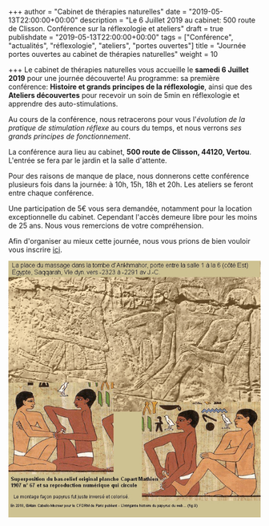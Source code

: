 +++
author = "Cabinet de thérapies naturelles"
date = "2019-05-13T22:00:00+00:00"
description = "Le 6 Juillet 2019 au cabinet: 500 route de Clisson. Conférence sur la réflexologie et ateliers"
draft = true
publishdate = "2019-05-13T22:00:00+00:00"
tags = ["Conférence", "actualités", "réflexologie", "ateliers", "portes ouvertes"]
title = "Journée portes ouvertes au cabinet de thérapies naturelles"
weight = 10

+++
Le cabinet de thérapies naturelles vous accueille le **samedi 6 Juillet 2019** pour une journée découverte! Au programme: sa première conférence: **Histoire et grands principes de la réflexologie**, ainsi que des **Ateliers découvertes** pour recevoir un soin de 5min en réflexologie et apprendre des auto-stimulations.

Au cours de la conférence, nous retracerons pour vous l'_évolution de la pratique de stimulation réflexe_ au cours du temps, et nous verrons _ses grands principes de fonctionnement_.

La conférence aura lieu au cabinet, **500 route de Clisson, 44120, Vertou**. L'entrée se fera par le jardin et la salle d'attente.

Pour des raisons de manque de place, nous donnerons cette conférence plusieurs fois dans la journée: à 10h, 15h, 18h et 20h. Les ateliers se feront entre chaque conférence.

Une participation de 5€ vous sera demandée, notamment pour la location exceptionnelle du cabinet. Cependant l'accès demeure libre pour les moins de 25 ans. Nous vous remercions de votre compréhension.

Afin d'organiser au mieux cette journée, nous vous prions de bien vouloir vous inscrire [ici](https://docs.google.com/forms/d/e/1FAIpQLSdvejOSFSIJom5e2hxWPSgHwE_B7Xu6EjEenPVbuxJqRwCcyg/viewform?usp=sf_link).

![](/L-intrigante-histoire-du-papyrus-du-web-Ankhmahor-Superposition-bas-relief-papyrus.jpg)